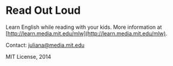 Read Out Loud
===

Learn English while reading with your kids. More information at [http://learn.media.mit.edu/mlw](http://learn.media.mit.edu/mlw).

Contact: [juliana@media.mit.edu](mailto:juliana@media.mit.edu)

MIT License, 2014